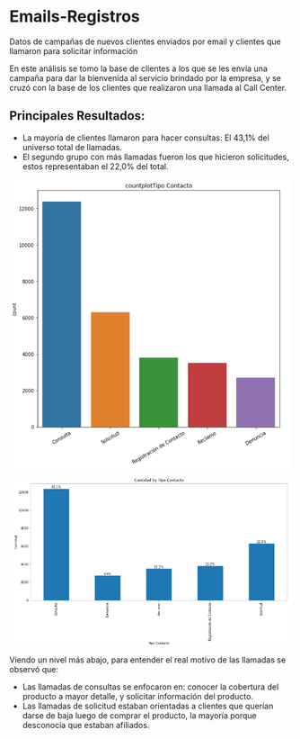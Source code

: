 # Emails-Registros
Datos de campañas de nuevos clientes enviados por email y clientes que llamaron para solicitar información

En este análisis se tomo la base de clientes a los que se les envía una campaña para dar la bienvenida al servicio brindado por la empresa, y se cruzó con la base de los clientes que realizaron una llamada al Call Center.

## Principales Resultados:

- La mayoría de clientes llamaron para hacer consultas: El 43,1% del universo total de llamadas.
- El segundo grupo con más llamadas fueron los que hicieron solicitudes, estos representaban el 22,0% del total.

![Gráfico de llamada según el tipo de contacto](https://github.com/vittoriadelsignore/Emails-Registros/blob/main/Tipo%20Contacto.png) 

![Gráfico de llamada según el tipo de contacto en Porcentaje](https://github.com/vittoriadelsignore/Emails-Registros/blob/main/Porcentaje%20Tipo%20Contacto.png) 

Viendo un nivel más abajo, para entender el real motivo de las llamadas se observó que:

- Las llamadas de consultas se enfocaron en: conocer la cobertura del producto a mayor detalle, y solicitar información del producto.
- Las llamadas de solicitud estaban orientadas a clientes que querían darse de baja luego de comprar el producto, la mayoría porque desconocía que estaban afiliados.


